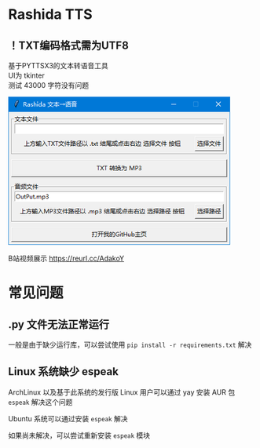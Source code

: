 # Rashida TTS

## ！TXT编码格式需为UTF8

基于PYTTSX3的文本转语音工具  
UI为 tkinter  
测试 43000 字符没有问题  

![界面展示](https://github.com/RashidaKAKU/TTS/blob/main/Snipaste_2023-04-15_15-39-20.png "界面展示")

B站视频展示
<https://reurl.cc/AdakoY>

# 常见问题

## .py 文件无法正常运行
一般是由于缺少运行库，可以尝试使用 `pip install -r requirements.txt` 解决

## Linux 系统缺少 espeak

ArchLinux 以及基于此系统的发行版 Linux 用户可以通过 yay 安装 AUR 包 `espeak` 解决这个问题

Ubuntu 系统可以通过安装 `espeak` 解决

如果尚未解决，可以尝试重新安装 `espeak` 模块
